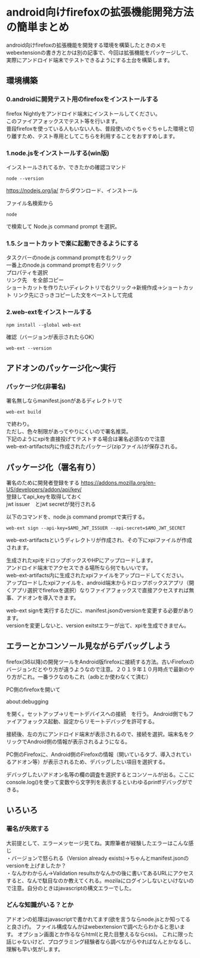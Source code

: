 # android向けfirefoxの拡張機能開発方法の簡単まとめ
android向けfirefoxの拡張機能を開発する環境を構築したときのメモ  
webextensionの書き方とかは別の記事で、今回は拡張機能をパッケージして、実際にアンドロイド端末でテストできるようにする土台を構築します。


## 環境構築
### 0.androidに開発テスト用のfirefoxをインストールする
firefox Nightlyをアンドロイド端末にインストールしてください。  
このファイアフォックスでテスト等を行います。  
普段firefoxを使っている人もいない人も、普段使いのぐちゃぐちゃした環境と切り離すため、テスト専用としてこちらを利用することをおすすめします。

### 1.node.jsをインストールする(win版)<br>
インストールされてるか、できたかの確認コマンド

```
node --version
```

https://nodejs.org/ja/
からダウンロード、インストール

ファイル名検索から

```
node
```

で検索して
Node.js command prompt
を選択。

### 1.5.ショートカットで楽に起動できるようにする
タスクバーのnode.js command promptを右クリック  
一番上のnode.js command promptを右クリック  
プロパティを選択  
リンク先　を全部コピー  
ショートカットを作りたいディレクトリで右クリック→新規作成→ショートカット
リンク先にさっきコピーした文をペーストして完成

### 2.web-extをインストールする<br>

```
npm install --global web-ext
```

確認（バージョンが表示されたらOK）

```
web-ext --version
```

## アドオンのパッケージ化～実行
### パッケージ化(非署名)
署名無しならmanifest.jsonがあるディレクトリで
```
web-ext build
```
で終わり。  
ただし、色々制限があってやりにくいので署名推奨。  
下記のようにxpiを直接投げてテストする場合は署名必須なので注意  
web-ext-artifacts内に作成されたパッケージ(zipファイル)が保存される。  

## パッケージ化（署名有り）
署名のために開発者登録をする
https://addons.mozilla.org/en-US/developers/addon/api/key/  
登録してapi_keyを取得しておく  
jwt issuer　とjwt secretが発行される

以下のコマンドを、node.js command promptで実行する。

```
web-ext sign --api-key=$AMO_JWT_ISSUER --api-secret=$AMO_JWT_SECRET 
```

web-ext-artifactsというディレクトリが作成され、その下にxpiファイルが作成されます。

生成されたxpiをドロップボックスやHPにアップロードします。  
アンドロイド端末でアクセスできる場所なら何でもいいです。  
web-ext-artifacts内に生成されたxpiファイルをアップロードしてください。  
アップロードしたxpiファイルを、android端末からドロップボックスアプリ（開くアプリ選択でfirefoxを選択）なりファイアフォックスで直接アクセスすれば無事、アドオンを導入できます。  

web-ext signを実行するたびに、manifest.jsonのversionを変更する必要があります。  
versionを変更しないと、version exitstエラーが出て、xpiを生成できません。


## エラーとかコンソール見ながらデバッグしよう
firefox(36以降)の開発ツールをAndroid版firefoxに接続する方法。古いFirefoxのバージョンだとやり方が違うようなので注意。２０１９年１０月時点で最新のやり方がこれ。一番ラクなのもこれ（adbとか使わなくて済む）

PC側のfirefoxを開いて

about:debugging

を開く。セットアップ→リモートデバイスへの接続　を行う。
Android側でもファイアフォックス起動、設定からリモートデバッグを許可する。

接続後、左の方にアンドロイド端末が表示されるので、接続を選択。端末名をクリックでAndroid側の情報が表示されるようになる。

PC側のFirefoxに、Android側のFirefoxの情報（開いているタブ、導入されているアドオン等）が表示されるため、デバッグしたい項目を選択する。

デバッグしたいアドオン名等の欄の調査を選択するとコンソールが出る。ここに console.log()を使って変数やら文字列を表示するといわゆるprintfデバッグができる。

## いろいろ
### 署名が失敗する
大前提として、エラーメッセージ見てね。実際筆者が経験したエラーはこんな感じ<br>
・バージョンで怒られる（Version already exists)→ちゃんとmanifest.jsonのversionを上げましたか？<br>
・なんかわからん→Validation resultsかなんかの後に書いてあるURLにアクセスすると、なんで駄目なのか教えてくれる。mozilaにログインしないといけないので注意。自分のときはjavascriptの構文エラーでした。

### どんな知識がいる？とか
アドオンの処理はjavascriptで書かれてます(欲を言うならnode.jsとか知ってると良さげ)。
ファイル構成なんかはwebextensionで調べたらわかると思います。
オプション画面とか作るならhtml(と見た目整えるならcss)。
これに限った話じゃないけど、プログラミング経験者なら調べながらやればなんとかなるし、理解も早い気がします。

